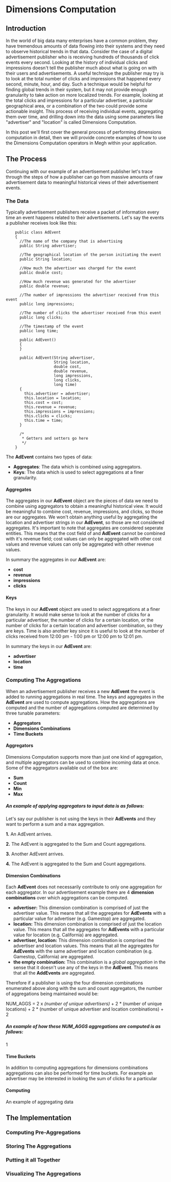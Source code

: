 Dimensions Computation
=====================
Introduction
---------------

In the world of big data many enterprises have a common problem, they have tremendous amounts of data flowing into their systems and they need to observe historical trends in that data. Consider the case of a digital advertisement publisher who is receiving hundreds of thousands of click events every second. Looking at the history of individual clicks and impressions doesn't tell the publisher much about what is going on with their users and advertisements. A useful technique the publisher may try is to look at the total number of clicks and impressions that happened every second, minute, hour, and day. Such a technique would be helpful for finding global trends in their system, but it may not provide enough granularity to take action on more localized trends. For example, looking at the total clicks and impressions for a particular advertiser, a particular geographical area, or a combination of the two could provide some actionable insight. This process of receiving individual events, aggregating them over time, and drilling down into the data using some parameters like "advertiser" and "location" is called Dimensions Computation. 

In this post we'll first cover the general process of performing dimensions computation in detail, then we will provide concrete examples of how to use the Dimensions Computation operators in Megh within your application.
	
The Process
---------------

Continuing with our example of an advertisement publisher let's trace through the steps of how a publisher can go from massive amounts of raw advertisement data to meaningful historical views of their advertisement events.

### The Data

Typically advertisement publishers receive a packet of information every time an event happens related to their advertisements. Let's say the events a publisher receives look like this:

```
    public class AdEvent
    {
	  //The name of the company that is advertising
      public String advertiser;
      
      //The geographical location of the person initiating the event
      public String location;
      
      //How much the advertiser was charged for the event
      public double cost;
      
      //How much revenue was generated for the advertiser
      public double revenue;
      
      //The number of impressions the advertiser received from this event
      public long impressions;
      
      //The number of clicks the advertiser received from this event
      public long clicks;
      
      //The timestamp of the event
      public long time;

      public AdEvent()
      {
      }

      public AdEvent(String advertiser,
                     String location,
                     double cost,
                     double revenue,
                     long impressions,
                     long clicks,
                     long time)
      {
        this.advertiser = advertiser;
        this.location = location;
        this.cost = cost;
        this.revenue = revenue;
        this.impressions = impressions;
        this.clicks = clicks;
        this.time = time;
      }

      /*
       * Getters and setters go here
       */
    }
```

The **AdEvent** contains two types of data:

* **Aggregates**: The data which is combined using aggregators.
* **Keys**: The data which is used to select aggregations at a finer granularity.

#### Aggregates

The aggregates in our **AdEvent** object are the pieces of data we need to combine using aggregators to obtain a meaningful historical view. It would be meaningful to combine cost, revenue, impressions, and clicks, so those are our aggregates. We won't obtain anything useful by aggregating the location and advertiser strings in our **AdEvent**, so those are not considered aggregates. It's important to note that aggregates are considered seperate entities. This means that the cost field of and **AdEvent** cannot be combined with it's revenue field; cost values can only be aggregated with other cost values and revenue values can only be aggregated with other revenue values.

In summary the aggregates in our **AdEvent** are:

* **cost**
* **revenue**
* **impressions**
* **clicks**

#### Keys

The keys in our **AdEvent** object are used to select aggregations at a finer granularity. It would make sense to look at the number of clicks for a particular advertiser, the number of clicks for a certain location, or the number of clicks for a certain location and advertiser combination, so they are keys. Time is also another key since it is useful to look at the number of clicks received from 12:00 pm - 1:00 pm or 12:00 pm to 12:01 pm.

In summary the keys in our **AdEvent** are:

* **advertiser**
* **location**
* **time**

### Computing The Aggregations

When an advertisement publisher receives a new **AdEvent** the event is added to running aggregations in real time. The keys and aggregates in the **AdEvent** are used to compute aggregations. How the aggregations are computed and the number of aggregations computed are determined by three tunable parameters:

* **Aggregators**
* **Dimensions Combinations**
* **Time Buckets**

#### Aggregators

Dimensions Computation supports more than just one kind of aggregation, and multiple aggregators can be used to combine incoming data at once. Some of the aggregators available out of the box are:

* **Sum**
* **Count**
* **Min**
* **Max**

##### An example of applying aggregators to input data is as follows:

Let's say our publisher is not using the keys in their **AdEvents** and they want to perform a sum and a max aggregation.

**1.** An AdEvent arrives.

**2.** The AdEvent is aggregated to the Sum and Count aggregations.

**3.** Another AdEvent arrives.

**4.** The AdEvent is aggregated to the Sum and Count aggregations.

#### Dimension Combinations

Each **AdEvent** does not necessarily contribute to only one aggregation for each aggregator. In our advertisement example there are 4 **dimension combinations** over which aggregations can be computed.

* **advertiser:** This dimension combination is comprised of just the advertiser value. This means that all the aggregates for **AdEvents** with a particular value for advertiser (e.g. Gamestop) are aggregated.
* **location:** This dimension combination is comprised of just the location value. This means that all the aggregates for **AdEvents** with a particular value for location (e.g. California) are aggregated.
* **advertiser, location:** This dimension combination is comprised the advertiser and location values. This means that all the aggregates for **AdEvents** with the same advertiser and location combination (e.g. Gamestop, California) are aggregated.
* **the empty combination:** This combination is a *global aggregation* in the sense that it doesn't use any of the keys in the **AdEvent**. This means that all the **AddEvents** are aggregated.

Therefore if a publisher is using the four dimension combinations enumerated above along with the sum and count aggregators, the number of aggregations being maintained would be:

NUM_AGGS = 2 x *(number of unique advertisers)* + 2 * (number of unique locations) + 2 * (number of unique advertiser and location combinations) + 2

##### An example of how these NUM_AGGS aggregations are computed is as follows:

1

#### Time Buckets

In addition to computing aggregations for dimensions combinations aggregations can also be performed for time buckets. For example an advertiser may be interested in looking the sum of clicks for a particular 

#### Computing

An example of aggregating data


The Implementation
------------------------

### Computing Pre-Aggregations

### Storing The Aggregations

### Putting it all Together

### Visualizing The Aggregations

